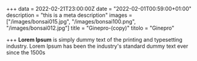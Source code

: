 +++
data = 2022-02-21T23:00:00Z
date = "2022-02-01T00:59:00+01:00"
description = "this is a meta description"
images = ["/images/bonsai015.jpg", "/images/bonsai100.png", "/images/bonsai012.jpg"]
title = "Ginepro-(copy)"
titolo = "Ginepro"

+++
**Lorem Ipsum** is simply dummy text of the printing and typesetting industry. Lorem Ipsum has been the industry's standard dummy text ever since the 1500s